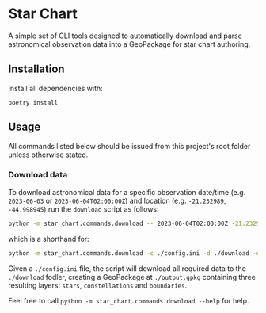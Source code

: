 # Star Chart

A simple set of CLI tools designed to automatically download and parse astronomical observation data into a GeoPackage for star chart authoring.

## Installation

Install all dependencies with:

```
poetry install
```

## Usage

All commands listed below should be issued from this project's root folder unless otherwise stated.

### Download data

To download astronomical data for a specific observation date/time (e.g. `2023-06-03` or `2023-06-04T02:00:00Z`) and location (e.g. `-21.232989`, `-44.998945`) run the `download` script as follows:

```sh
python -m star_chart.commands.download -- 2023-06-04T02:00:00Z -21.232989 -44.998945
```

which is a shorthand for:

```sh
python -m star_chart.commands.download -c ./config.ini -d ./download -o ./output.gpkg -- 2023-06-04T02:00:00Z -21.232989 -44.998945
```

Given a `./config.ini` file, the script will download all required data to the `./download` fodler, creating a GeoPackage at `./output.gpkg` containing three resulting layers: `stars`, `constellations` and `boundaries`.

Feel free to call `python -m star_chart.commands.download --help` for help.
